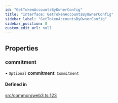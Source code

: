 ```yaml
---
id: "GetTokenAccountsByOwnerConfig"
title: "Interface: GetTokenAccountsByOwnerConfig"
sidebar_label: "GetTokenAccountsByOwnerConfig"
sidebar_position: 0
custom_edit_url: null
---
```


## Properties

### commitment

• `Optional` **commitment**: `Commitment`

#### Defined in

[src/common/web3.ts:123](https://github.com/alpha-defi/raydium-sdk/blob/ce1010a/src/common/web3.ts#L123)
